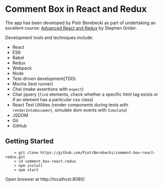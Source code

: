 # Comment Box in React and Redux

The app has been developed by Piotr Berebecki as part of undertaking an excellent course: [Advanced React and Redux](https://www.udemy.com/react-redux-tutorial) by Stephen Grider.

Development tools and techniques include:

* React
* ES6
* Babel
* Redux
* Webpack
* Node
* Test-driven development(TDD)
* Mocha (test runner)
* Chai (make assertions with `expect`)
* Chai-jquery (`find` elements, check whether a specific html tag exists or if an element has a particular css class)
* React Test Utilities (render components during tests with `renderIntoDocument`, simulate dom events with `Simulate`)
* JSDOM
* Git
* GitHub

## Getting Started

```
	> git clone https://github.com/PiotrBerebecki/comment-box-react-redux.git
	> cd comment-box-react-redux
	> npm install
	> npm start
```
Open browser at http://localhost:8080/
